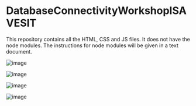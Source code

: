 # DatabaseConnectivityWorkshopISAVESIT
This repository contains all the HTML, CSS and JS files. It does not have the node modules. The instructions for node modules will be given in a text document.

![image](https://github.com/suja1956/DbDemo_Nodejs/assets/92669028/9804b192-6047-4a7e-b6b1-47881d0e8292)

![image](https://github.com/suja1956/DbDemo_Nodejs/assets/92669028/e3bbc485-e362-4180-981f-f535280fb248)

![image](https://github.com/suja1956/DbDemo_Nodejs/assets/92669028/6091725c-d335-4b01-85d9-40458527edce)

![image](https://github.com/suja1956/DbDemo_Nodejs/assets/92669028/65513cd6-cf38-4b82-a55a-09a27651e1a1)
